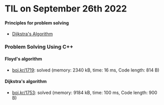 # **TIL on September 26th 2022**
#### Principles for problem solving
- [Dijkstra's Algorithm](../../../Computer%20science/Algorithm/dijkstra-algo-09-26-2022.md)

### Problem Solving Using C++
#### Floyd's algorithm
- [boj.kr/1719](../../../Problem%20Solving/boj/Floyd%20algorithm/1719-09-26-2022.cpp): solved (memory: 2340 kB, time: 16 ms, Code length: 814 B)

#### Dijkstra's algorithm
- [boj.kr/1753](../../../Problem%20Solving/boj/Dijkstra%20algorithm/1753-09-26-2022.cpp): solved (memory: 9184 kB, time: 100 ms, Code length: 900 B)